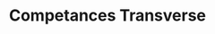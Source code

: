 ---
title: Competances Transverse
menu:
  sidebar:
    name: Competances Transverse
    identifier: transverse
    weight: 21
---
